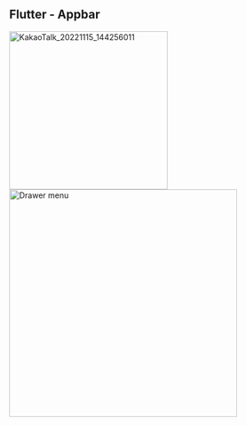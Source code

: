 ## Flutter - Appbar

<img width="285" alt="KakaoTalk_20221115_144256011" src="https://user-images.githubusercontent.com/117615219/201836906-07a5088c-dfe1-4ef3-b863-237d52703b38.png">
<img width="410" alt="Drawer menu" src="https://user-images.githubusercontent.com/117615219/201836649-f406bc59-04b6-470c-b274-f5d81bfbc0a6.png">
